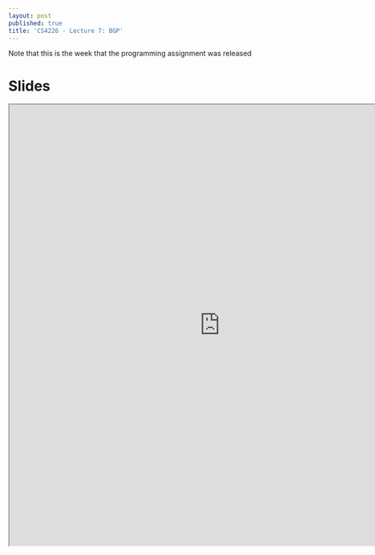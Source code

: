 ```yaml
---
layout: post
published: true
title: 'CS4226 - Lecture 7: BGP'
---
```

Note that this is the week that the programming assignment was released

# Slides
<iframe src="https://drive.google.com/file/d/148m_I0j_8QYcZvhJgcyiIBYsd7puXcYY/preview" width="840" height="880" allow="autoplay"></iframe>
